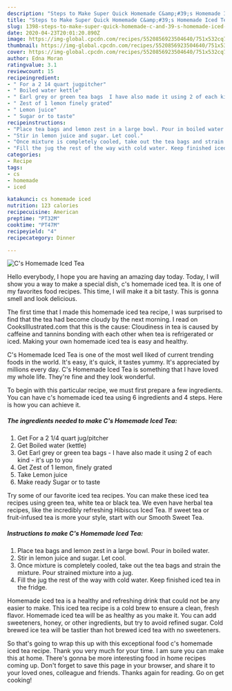 ```yaml
---
description: "Steps to Make Super Quick Homemade C&amp;#39;s Homemade Iced Tea"
title: "Steps to Make Super Quick Homemade C&amp;#39;s Homemade Iced Tea"
slug: 1398-steps-to-make-super-quick-homemade-c-and-39-s-homemade-iced-tea
date: 2020-04-23T20:01:20.890Z
image: https://img-global.cpcdn.com/recipes/5520856923504640/751x532cq70/cs-homemade-iced-tea-recipe-main-photo.jpg
thumbnail: https://img-global.cpcdn.com/recipes/5520856923504640/751x532cq70/cs-homemade-iced-tea-recipe-main-photo.jpg
cover: https://img-global.cpcdn.com/recipes/5520856923504640/751x532cq70/cs-homemade-iced-tea-recipe-main-photo.jpg
author: Edna Moran
ratingvalue: 3.1
reviewcount: 15
recipeingredient:
- " For a 2 14 quart jugpitcher"
- " Boiled water kettle"
- " Earl grey or green tea bags  I have also made it using 2 of each kind  its up to you"
- " Zest of 1 lemon finely grated"
- " Lemon juice"
- " Sugar or to taste"
recipeinstructions:
- "Place tea bags and lemon zest in a large bowl. Pour in boiled water."
- "Stir in lemon juice and sugar. Let cool."
- "Once mixture is completely cooled, take out the tea bags and strain the mixture. Pour strained mixture into a jug."
- "Fill the jug the rest of the way with cold water. Keep finished iced tea in the fridge."
categories:
- Recipe
tags:
- cs
- homemade
- iced

katakunci: cs homemade iced 
nutrition: 123 calories
recipecuisine: American
preptime: "PT32M"
cooktime: "PT47M"
recipeyield: "4"
recipecategory: Dinner

---
```



![C&#39;s Homemade Iced Tea](https://img-global.cpcdn.com/recipes/5520856923504640/751x532cq70/cs-homemade-iced-tea-recipe-main-photo.jpg)

Hello everybody, I hope you are having an amazing day today. Today, I will show you a way to make a special dish, c&#39;s homemade iced tea. It is one of my favorites food recipes. This time, I will make it a bit tasty. This is gonna smell and look delicious.

The first time that I made this homemade iced tea recipe, I was surprised to find that the tea had become cloudy by the next morning. I read on CooksIllustrated.com that this is the cause: Cloudiness in tea is caused by caffeine and tannins bonding with each other when tea is refrigerated or iced. Making your own homemade iced tea is easy and healthy.

C&#39;s Homemade Iced Tea is one of the most well liked of current trending foods in the world. It's easy, it's quick, it tastes yummy. It's appreciated by millions every day. C&#39;s Homemade Iced Tea is something that I have loved my whole life. They're fine and they look wonderful.


To begin with this particular recipe, we must first prepare a few ingredients. You can have c&#39;s homemade iced tea using 6 ingredients and 4 steps. Here is how you can achieve it.

<!--inarticleads1-->

##### The ingredients needed to make C&#39;s Homemade Iced Tea:

1. Get  For a 2 1/4 quart jug/pitcher
1. Get  Boiled water (kettle)
1. Get  Earl grey or green tea bags - I have also made it using 2 of each kind - it&#39;s up to you
1. Get  Zest of 1 lemon, finely grated
1. Take  Lemon juice
1. Make ready  Sugar or to taste


Try some of our favorite iced tea recipes. You can make these iced tea recipes using green tea, white tea or black tea. We even have herbal tea recipes, like the incredibly refreshing Hibiscus Iced Tea. If sweet tea or fruit-infused tea is more your style, start with our Smooth Sweet Tea. 

<!--inarticleads2-->

##### Instructions to make C&#39;s Homemade Iced Tea:

1. Place tea bags and lemon zest in a large bowl. Pour in boiled water.
1. Stir in lemon juice and sugar. Let cool.
1. Once mixture is completely cooled, take out the tea bags and strain the mixture. Pour strained mixture into a jug.
1. Fill the jug the rest of the way with cold water. Keep finished iced tea in the fridge.


Homemade iced tea is a healthy and refreshing drink that could not be any easier to make. This iced tea recipe is a cold brew to ensure a clean, fresh flavor. Homemade iced tea will be as healthy as you make it. You can add sweeteners, honey, or other ingredients, but try to avoid refined sugar. Cold brewed ice tea will be tastier than hot brewed iced tea with no sweeteners. 

So that's going to wrap this up with this exceptional food c&#39;s homemade iced tea recipe. Thank you very much for your time. I am sure you can make this at home. There's gonna be more interesting food in home recipes coming up. Don't forget to save this page in your browser, and share it to your loved ones, colleague and friends. Thanks again for reading. Go on get cooking!
